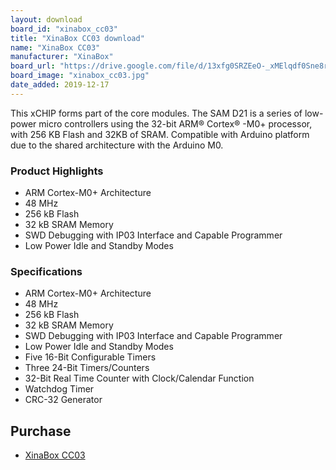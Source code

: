 ```yaml
---
layout: download
board_id: "xinabox_cc03"
title: "XinaBox CC03 download"
name: "XinaBox CC03"
manufacturer: "XinaBox"
board_url: "https://drive.google.com/file/d/13xfg0SRZEeO-_xMElqdf0Sne8rjAcfyn/view"
board_image: "xinabox_cc03.jpg"
date_added: 2019-12-17
---
```


This xCHIP forms part of the core modules. The SAM D21 is a series of low-power micro controllers using the 32-bit ARM® Cortex® -M0+ processor, with 256 KB Flash and 32KB of SRAM. Compatible with Arduino platform due to the shared architecture with the Arduino M0.

### Product Highlights

* ARM Cortex-M0+ Architecture
* 48 MHz
* 256 kB Flash
* 32 kB SRAM Memory
* SWD Debugging with IP03 Interface and Capable Programmer
* Low Power Idle and Standby Modes

### Specifications

* ARM Cortex-M0+ Architecture
* 48 MHz
* 256 kB Flash
* 32 kB SRAM Memory
* SWD Debugging with IP03 Interface and Capable Programmer
* Low Power Idle and Standby Modes
* Five 16-Bit Configurable Timers
* Three 24-Bit Timers/Counters
* 32-Bit Real Time Counter with Clock/Calendar Function
* Watchdog Timer
* CRC-32 Generator

## Purchase
* [XinaBox CC03](https://xinabox.cc/products/cc03?_pos=1&_sid=ecd354e4d&_ss=r)
